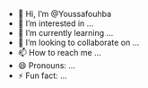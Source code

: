 - 👋 Hi, I’m @Youssafouhba
- 👀 I’m interested in ...
- 🌱 I’m currently learning ...
- 💞️ I’m looking to collaborate on ...
- 📫 How to reach me ...
- 😄 Pronouns: ...
- ⚡ Fun fact: ...

<!---
Youssafouhba/Youssafouhba is a ✨ special ✨ repository because its `README.md` (this file) appears on your GitHub profile.
You can click the Preview link to take a look at your changes.
--->
